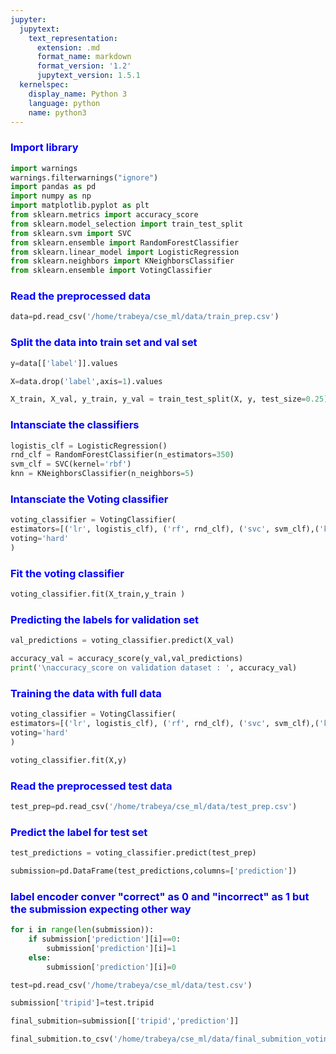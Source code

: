 ```yaml
---
jupyter:
  jupytext:
    text_representation:
      extension: .md
      format_name: markdown
      format_version: '1.2'
      jupytext_version: 1.5.1
  kernelspec:
    display_name: Python 3
    language: python
    name: python3
---
```


### <font color='blue'> Import library</font>

```python
import warnings
warnings.filterwarnings("ignore")
import pandas as pd
import numpy as np
import matplotlib.pyplot as plt
from sklearn.metrics import accuracy_score
from sklearn.model_selection import train_test_split
from sklearn.svm import SVC
from sklearn.ensemble import RandomForestClassifier
from sklearn.linear_model import LogisticRegression
from sklearn.neighbors import KNeighborsClassifier
from sklearn.ensemble import VotingClassifier
```

### <font color='blue'> Read the preprocessed data </font>

```python
data=pd.read_csv('/home/trabeya/cse_ml/data/train_prep.csv')
```

### <font color="blue"> Split the data into train set and val set</font>

```python
y=data[['label']].values
```

```python
X=data.drop('label',axis=1).values
```

```python
X_train, X_val, y_train, y_val = train_test_split(X, y, test_size=0.25)
```

### <font color='blue'> Intansciate the classifiers </font>

```python
logistis_clf = LogisticRegression()
rnd_clf = RandomForestClassifier(n_estimators=350)
svm_clf = SVC(kernel='rbf')
knn = KNeighborsClassifier(n_neighbors=5)
```

### <font color='blue'> Intansciate the Voting classifier </font>

```python
voting_classifier = VotingClassifier(
estimators=[('lr', logistis_clf), ('rf', rnd_clf), ('svc', svm_clf),('knn',knn)],
voting='hard'
)
```

### <font color="blue"> Fit the voting classifier </font>

```python
voting_classifier.fit(X_train,y_train )
```

### <font color='blue'> Predicting the labels for validation set </font>

```python
val_predictions = voting_classifier.predict(X_val)
```

```python
accuracy_val = accuracy_score(y_val,val_predictions)
print('\naccuracy_score on validation dataset : ', accuracy_val)
```

### <font color='blue'> Training the data with full data </font>

```python
voting_classifier = VotingClassifier(
estimators=[('lr', logistis_clf), ('rf', rnd_clf), ('svc', svm_clf),('knn',knn)],
voting='hard'
)
```

```python
voting_classifier.fit(X,y)
```

### <font color='blue'> Read the preprocessed test data</font>

```python
test_prep=pd.read_csv('/home/trabeya/cse_ml/data/test_prep.csv')
```

### <font color='blue'> Predict the label for test set</font>

```python
test_predictions = voting_classifier.predict(test_prep)
```

```python
submission=pd.DataFrame(test_predictions,columns=['prediction'])
```

### <font color="blue" > label encoder conver "correct" as 0 and "incorrect" as 1 but the submission expecting other way </font>

```python
for i in range(len(submission)):
    if submission['prediction'][i]==0:
        submission['prediction'][i]=1
    else:
        submission['prediction'][i]=0
```

```python
test=pd.read_csv('/home/trabeya/cse_ml/data/test.csv')
```

```python
submission['tripid']=test.tripid
```

```python
final_submition=submission[['tripid','prediction']]
```

```python
final_submition.to_csv('/home/trabeya/cse_ml/data/final_submition_voting.csv',index=False)
```
